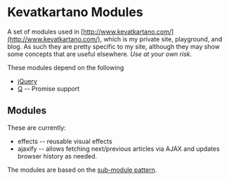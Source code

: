 Kevatkartano Modules
====================

A set of modules used in [http://www.kevatkartano.com/](http://www.kevatkartano.com/), which is my private site, playground, and blog. As such they are pretty specific to my site, although they may show some concepts that are useful elsewhere. *Use at your own risk.*

These modules depend on the following
* [jQuery](http://jquery.com)
* [Q](https://github.com/kriskowal/q) -- Promise support
	
Modules
-------
These are currently:
* effects -- reusable visual effects 
* ajaxify -- allows fetching next/previous articles via AJAX and updates browser history as needed.

The modules are based on the [sub-module pattern](http://www.adequatelygood.com/2010/3/JavaScript-Module-Pattern-In-Depth).
